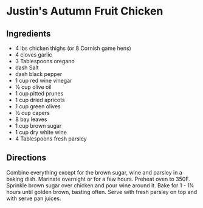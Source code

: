 # Justin's Autumn Fruit Chicken

## Ingredients

- 4 lbs chicken thighs (or 8 Cornish game hens)
- 4 cloves garlic
- 3 Tablespoons oregano
- dash Salt
- dash black pepper
- 1 cup red wine vinegar
- ½ cup olive oil
- 1 cup pitted prunes
- 1 cup dried apricots
- 1 cup green olives
- ½ cup capers
- 8 bay leaves
- 1 cup brown sugar
- 1 cup dry white wine
- 4 Tablespoons fresh parsley

## Directions

Combine everything except for the brown sugar, wine and parsley in a baking
dish. Marinate overnight or for a few hours. Preheat oven to 350F. Sprinkle
brown sugar over chicken and pour wine around it. Bake for 1 - 1¼ hours until
golden brown, basting often. Serve with fresh parsley on top and with serve
pan juices.
